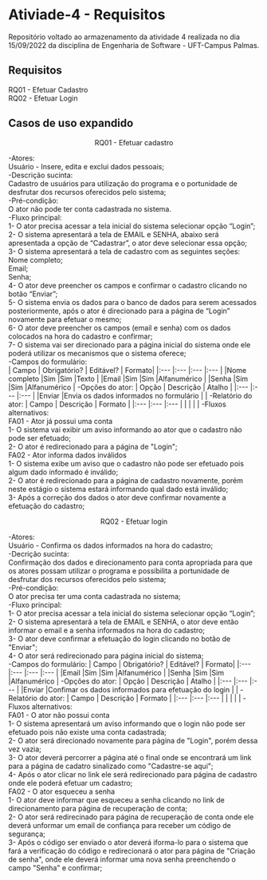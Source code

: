 # Ativiade-4 - Requisitos
Repositório voltado ao armazenamento da atividade 4 realizada no dia 15/09/2022 da disciplina de Engenharia de Software - UFT-Campus Palmas.

## Requisitos

RQ01 - Efetuar Cadastro  
RQ02 - Efetuar Login

## Casos de uso expandido

<center> RQ01 - Efetuar cadastro</center>

-Atores:  
    Usuário - Insere, edita e exclui dados pessoais;  
-Descrição sucinta:  
    Cadastro de usuários para utilização do programa e o portunidade de desfrutar dos recursos oferecidos pelo sistema;  
-Pré-condição:  
    O ator não pode ter conta cadastrada no sistema.  
-Fluxo principal:  
    1- O ator precisa acessar a tela inicial do sistema selecionar opção “Login”;  
	2- O sistema apresentará a tela de EMAIL e SENHA, abaixo será apresentada a opção de “Cadastrar”, o ator deve selecionar essa opção;  
	3- O sistema apresentará a tela de cadastro com as seguintes seções:  
		Nome completo;  
		Email;  
		Senha;  
	4- O ator deve preencher os campos e confirmar o cadastro clicando no botão “Enviar”;  
	5- O sistema envia os dados para o banco de dados para serem acessados posteriormente, após o ator é direcionado para a página de “Login” novamente para efetuar o mesmo;  
	6- O ator deve preencher os campos (email e senha) com os dados colocados na hora do cadastro e confirmar;  
	7- O sistema vai ser direcionado para a página inicial do sistema onde ele poderá utilizar os mecanismos que o sistema oferece;  
-Campos do formulário:  
    | Campo | Obrigatório? | Editável? | Formato|
    |:--- |:--- |:--- |:--- |
    |Nome completo |Sim |Sim |Texto |
    |Email |Sim |Sim |Alfanumérico |
    |Senha |Sim |Sim |Alfanumérico |
-Opções do ator:
    | Opção | Descrição | Atalho |
    |:--- |:--- |:--- |
    |Enviar |Envia os dados informados no formulário | |
-Relatório do ator:
    | Campo | Descrição | Formato |
    |:--- |:--- |:--- |
    | | | |
-Fluxos alternativos:  
    FA01 - Ator já possui uma conta  
        1- O sistema vai exibir um aviso informando ao ator que o cadastro não pode ser efetuado;  
        2- O ator é redirecionado para a página de "Login";  
    FA02 - Ator informa dados inválidos  
        1- O sistema exibe um aviso que o cadastro não pode ser efetuado pois algum dado informado é inválido;  
        2- O ator é redirecionado para a página de cadastro novamente, porém neste estágio o sistema estará informando qual dado está inválido;  
        3- Após a correção dos dados o ator deve confirmar novamente a efetuação do cadastro;  
    

<center> RQ02 - Efetuar login</center>

-Atores:  
    Usuário - Confirma os dados informados na hora do cadastro;  
-Decrição sucinta:  
    Confirmação dos dados e direcionamento para conta apropriada para que os atores possam utilizar o programa e possibilita a portunidade de desfrutar dos recursos oferecidos pelo sistema;  
-Pré-condição:  
    O ator precisa ter uma conta cadastrada no sistema;  
-Fluxo principal:  
    1- O ator precisa acessar a tela inicial do sistema selecionar opção “Login”;  
	2- O sistema apresentará a tela de EMAIL e SENHA, o ator deve então informar o email e a senha informados na hora do cadastro;  
    3- O ator deve confirmar a efetuação do login clicando no botão de "Enviar";  
    4- O ator será redirecionado para página inicial do sistema;  
-Campos do formulário:
    | Campo | Obrigatório? | Editável? | Formato|
    |:--- |:--- |:--- |:--- |
    |Email |Sim |Sim |Alfanumérico |
    |Senha |Sim |Sim |Alfanumérico |
-Opções do ator:
    | Opção | Descrição | Atalho |
    |:--- |:--- |:--- |
    |Enviar |Confimar os dados informados para efetuação do login | |
-Relatório do ator:
    | Campo | Descrição | Formato |
    |:--- |:--- |:--- |
    | | | |
-Fluxos alternativos:  
    FA01 - O ator não possui conta  
        1- O sistema apresentará um aviso informando que o login não pode ser efetuado pois não existe uma conta cadastrada;  
        2- O ator será direcionado novamente para página de "Login", porém dessa vez vazia;  
        3- O ator deverá percorrer a página até o final onde se encontrará um link para a página de cadatro sinalizado como "Cadastre-se aqui";  
        4- Após o ator clicar no link ele será redirecionado para página de cadastro onde ele poderá efetuar um cadastro;  
    FA02 - O ator esqueceu a senha  
        1- O ator deve informar que esqueceu a senha clicando no link de direcionamento para página de recuperação de conta;  
        2- O ator será redirecinado para página de recuperação de conta onde ele deverá unformar um email de confiança para receber um código de segurança;  
        3- Após o código ser enviado o ator deverá iforma-lo para o sistema que fará a verificação do código e redirecionará o ator para página de "Criação de senha", onde ele deverá informar uma nova senha preenchendo o campo "Senha" e confirmar;  
